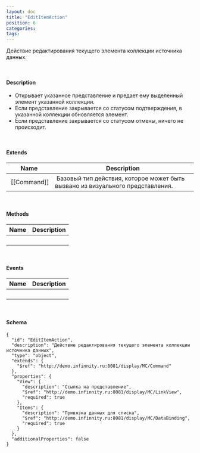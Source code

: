 ```yaml
---
layout: doc
title: "EditItemAction"
position: 6
categories: 
tags: 
---
```


Действие редактирования текущего элемента коллекции источника данных.

   

#### Description

* Открывает указанное представление и предает ему выделенный элемент указанной коллекции.
* Если представление закрывается со статусом подтверждения, в указанной коллекции обновляется элемент.
* Если представление закрывается со статусом отмены, ничего не происходит.

   

#### Extends

|Name|Description|
|----|-----------|
| [[Command]]| Базовый тип действия, которое может быть вызвано из визуального представления.|

   

#### Methods

|Name|Description|
|----|-----------|
| | |

    

#### Events

|Name|Description|
|----|-----------|
| | |

   

#### Schema

```
{
  "id": "EditItemAction",
  "description": "Действие редактирования текущего элемента коллекции источника данных",
  "type": "object",
  "extends": {
    "$ref": "http://demo.infinnity.ru:8081/display/MC/Command"
  },
  "properties": {
    "View": {
      "description": "Ссылка на представление",
      "$ref": "http://demo.infinnity.ru:8081/display/MC/LinkView",
      "required": true
    },
    "Items": {
      "description": "Привязка данных для списка",
      "$ref": "http://demo.infinnity.ru:8081/display/MC/DataBinding",
      "required": true
    }
  },
  "additionalProperties": false
}
```

     

 

